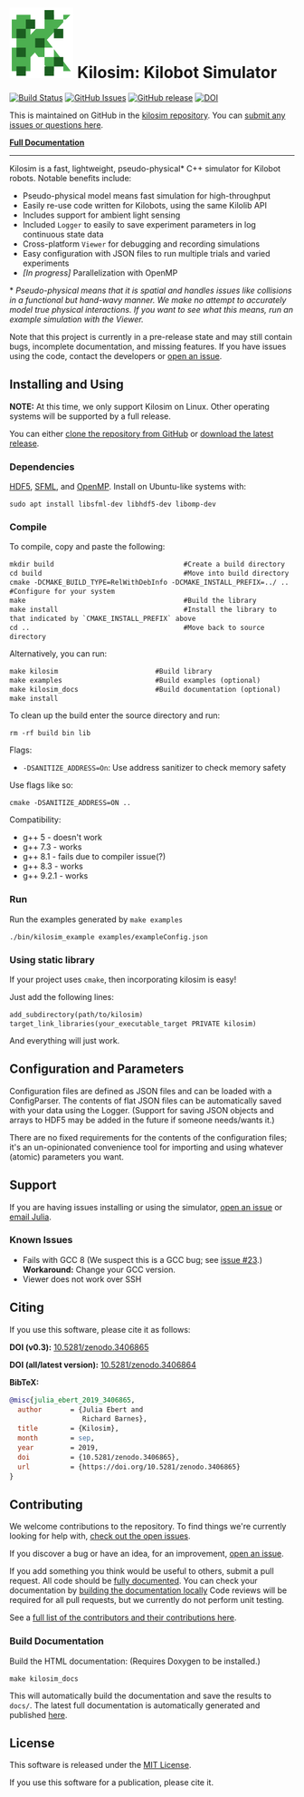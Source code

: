 # ![Kilosim logo](docs/logo.svg) Kilosim: Kilobot Simulator

[![Build Status](https://travis-ci.com/jtebert/kilosim.svg?token=s6ZVW1bvfNjgbZQh2x9M&branch=master)](https://travis-ci.com/jtebert/kilosim)
[![GitHub Issues](https://img.shields.io/github/issues/jtebert/kilosim.svg)](https://github.com/jtebert/kilosim/issues)
[![GitHub release](https://img.shields.io/github/release-pre/jtebert/kilosim?color=yellow)](https://github.com/jtebert/kilosim/releases)
[![DOI](https://zenodo.org/badge/151430556.svg)](https://zenodo.org/badge/latestdoi/151430556)


This is maintained on GitHub in the [kilosim repository](https://github.com/jtebert/kilosim). You can [submit any issues or questions here](https://github.com/jtebert/kilosim/issues).

[**Full Documentation**](https://jtebert.github.io/kilosim/index.html)

---

Kilosim is a fast, lightweight, pseudo-physical* C++ simulator for Kilobot robots. Notable benefits include:

- Pseudo-physical model means fast simulation for high-throughput
- Easily re-use code written for Kilobots, using the same Kilolib API
- Includes support for ambient light sensing
- Included `Logger` to easily to save experiment parameters in log continuous state data
- Cross-platform `Viewer` for debugging and recording simulations
- Easy configuration with JSON files to run multiple trials and varied experiments
- *[In progress]* Parallelization with OpenMP

\* *Pseudo-physical means that it is spatial and handles issues like collisions in a functional but hand-wavy manner. We make no attempt to accurately model true physical interactions. If you want to see what this means, run an example simulation with the Viewer.*

Note that this project is currently in a pre-release state and may still contain bugs, incomplete documentation, and missing features. If you have issues using the code, contact the developers or [open an issue](https://github.com/jtebert/kilosim/issues/new).

## Installing and Using

**NOTE:** At this time, we only support Kilosim on Linux. Other operating systems will be supported by a full release.

You can either [clone the repository from GitHub](https://github.com/jtebert/kilosim) or [download the latest release](https://github.com/jtebert/kilosim/releases).

### Dependencies

[HDF5](https://portal.hdfgroup.org/display/HDF5/HDF5), [SFML](https://www.sfml-dev.org/index.php), and [OpenMP](https://www.openmp.org/). Install on Ubuntu-like systems with:

    sudo apt install libsfml-dev libhdf5-dev libomp-dev

### Compile

To compile, copy and paste the following:

    mkdir build                                #Create a build directory
    cd build                                   #Move into build directory
    cmake -DCMAKE_BUILD_TYPE=RelWithDebInfo -DCMAKE_INSTALL_PREFIX=../ .. #Configure for your system
    make                                       #Build the library
    make install                               #Install the library to that indicated by `CMAKE_INSTALL_PREFIX` above
    cd ..                                      #Move back to source directory

Alternatively, you can run:

    make kilosim                        #Build library
    make examples                       #Build examples (optional)
    make kilosim_docs                   #Build documentation (optional)
    make install

To clean up the build enter the source directory and run:

    rm -rf build bin lib

Flags:

 * `-DSANITIZE_ADDRESS=On`: Use address sanitizer to check memory safety

Use flags like so:

    cmake -DSANITIZE_ADDRESS=ON ..

Compatibility:

 * g++ 5   - doesn't work
 * g++ 7.3 - works
 * g++ 8.1 - fails due to compiler issue(?)
 * g++ 8.3 - works 
 * g++ 9.2.1 - works

### Run

Run the examples generated by `make examples`

    ./bin/kilosim_example examples/exampleConfig.json

### Using static library

If your project uses `cmake`, then incorporating kilosim is easy!

Just add the following lines:

    add_subdirectory(path/to/kilosim)
    target_link_libraries(your_executable_target PRIVATE kilosim)

And everything will just work.

## Configuration and Parameters

Configuration files are defined as JSON files and can be loaded with a ConfigParser. The contents of flat JSON files can be automatically saved with your data using the Logger. (Support for saving JSON objects and arrays to HDF5 may be added in the future if someone needs/wants it.)

There are no fixed requirements for the contents of the configuration files; it's an un-opinionated convenience tool for importing and using whatever (atomic) parameters you want.

## Support

If you are having issues installing or using the simulator, [open an issue](https://github.com/jtebert/kilosim/issues/new) or [email Julia](mailto:julia@juliaebert.com).

### Known Issues

- Fails with GCC 8 (We suspect this is a GCC bug; see [issue #23](https://github.com/jtebert/kilosim/issues/23).) **Workaround:** Change your GCC version.
- Viewer does not work over SSH

## Citing

If you use this software, please cite it as follows:

**DOI (v0.3):** [10.5281/zenodo.3406865](https://doi.org/10.5281/zenodo.3406865)

**DOI (all/latest version):** [10.5281/zenodo.3406864](https://doi.org/10.5281/zenodo.3406864)

**BibTeX:**

```bibtex
@misc{julia_ebert_2019_3406865,
  author       = {Julia Ebert and
                  Richard Barnes},
  title        = {Kilosim},
  month        = sep,
  year         = 2019,
  doi          = {10.5281/zenodo.3406865},
  url          = {https://doi.org/10.5281/zenodo.3406865}
}
```

## Contributing

We welcome contributions to the repository. To find things we're currently looking for help with, [check out the open issues](https://github.com/jtebert/kilosim/issues?utf8=✓&q=is%3Aissue+is%3Aopen+).

If you discover a bug or have an idea, for an improvement, [open an issue](https://github.com/jtebert/kilosim/issues/new).

If you add something you think would be useful to others, submit a pull request. All code should be [fully documented](http://www.doxygen.nl/manual/docblocks.html). You can check your documentation by [building the documentation locally](#build-documentation) Code reviews will be required for all pull requests, but we currently do not perform unit testing.

See a [full list of the contributors and their contributions here](CONTRIBUTORS.md).

### Build Documentation

Build the HTML documentation: (Requires Doxygen to be installed.)

    make kilosim_docs

This will automatically build the documentation and save the results to `docs/`. The latest full documentation is automatically generated and published [here](https://jtebert.github.io/kilosim/index.html).

## License

This software is released under the [MIT License](LICENSE).

If you use this software for a publication, please cite it.
